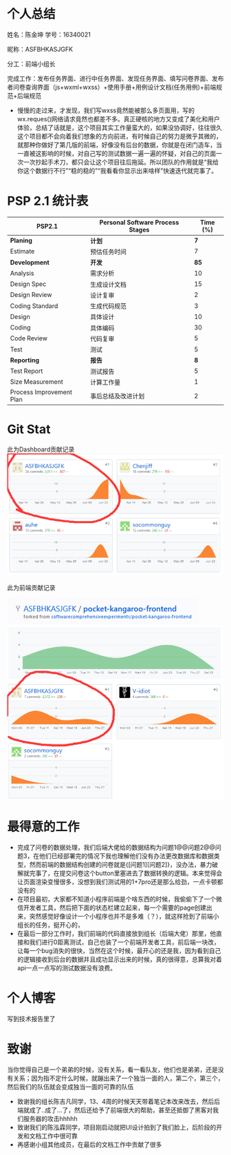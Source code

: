 # 个人总结
姓名：陈金坤 学号：16340021

昵称：ASFBHKASJGFK

分工：前端小组长

完成工作：发布任务界面、进行中任务界面、发现任务界面、填写问卷界面、发布者问卷查询界面（js+wxml+wxss）+使用手册+用例设计文档(任务用例)+前端规范+后端规范
- 慢慢的走过来，才发现，我们写wxss竟然能被那么多页面用，写的wx.reques()网络请求竟然也都差不多。真正硬核的地方又变成了美化和用户体验，总结了话就是，这个项目其实工作量蛮大的，如果没协调好，往往很久这个项目都不会向着我们想象的方向前进，有时候自己的努力是微乎其微的，就那种你做好了第几版的前端，好像没有后台的数据，你就是在闭门造车，当一直被这影响的时候，对自己写的测试数据一遍一遍的怀疑，对自己的页面一次一次抄起手术刀，都只会让这个项目往后拖延。所以团队的作用就是“我给你这个数据行不行”“稳的稳的”“我看看你显示出来啥样”快速迭代就完事了。


# PSP  2.1 统计表
| PSP2.1 | Personal Software Process Stages | Time (%) |
| ---- | ---- | ---- |
| __Planing__ | __计划__ | __7__ |
| Estimate | 预估任务时间 | 7 |
| __Development__ | __开发__ | __85__ |
| Analysis | 需求分析 | 10 |
| Design Spec | 生成设计文档 | 15 |
| Design Review | 设计复审 | 2 |
| Coding Standard | 生成代码规范 | 3 |
| Design | 具体设计 | 10 |
| Coding | 具体编码 | 30 |
| Code Review | 代码复审 | 5 |
| Test | 测试 | 5 |
| __Reporting__ | __报告__ | __8__ |
| Test Report | 测试报告 | 5 |
| Size Measurement | 计算工作量 | 1 |
| Process Improvement Plan | 事后总结及改进计划 | 2 |

# Git Stat

此为Dashboard贡献记录
![front](images/CJK1.png)


此为前端贡献记录

![Dashboard](images/CJK2.png)
![Dashboard](images/CJK3.png)

# 最得意的工作
- 完成了问卷的数据处理，我们后端大佬给的数据结构为问题1@@问题2@@问题3，在他们已经部署完的情况下我也理解他们没有办法更改数据库和数据类型，然而前端的数据结构创建的问卷就是{[问题1][问题2]}，没办法，暴力破解就完事了，在提交问卷这个button里塞进去了数据转换的逻辑。本来觉得会让页面渲染变慢很多，没想到我们测试用的1+7pro还是那么给劲，一点卡顿都没有的
- 在项目最初，大家都不知道小程序前端是个啥东西的时候，我偷偷下了一个微信开发者工具，然后把下面的状态栏建立起来，每一个需要的page创建出来，突然感觉好像设计一个小程序也并不是多难（？），就这样抢到了前端小组长的任务，挺开心的，
- 在最后一部分工作时，我们前端的代码直接放到组长（后端大佬）那里，他直接和我们进行0距离测试，自己也装了一个前端开发者工具，前后端一块改，让每一个bug消失的很快，当然在这个时候，最开心的还是我，因为看到自己的逻辑接收到后台的数据并且成功显示出来的时候，真的很得意，总算我对着api一点一点写的测试数据没有浪费。

# 个人博客
写到技术报告里了

# 致谢
当你觉得自己是一个弟弟的时候，没有关系，看一看队友，他们也是弟弟，还是没有关系；因为指不定什么时候，就蹦出来了一个独当一面的人，第二个，第三个，然后我们的队伍就会变成独当一面的可靠的队伍
- 致谢我的组长陈吉凡同学，13、4周的时候天天带着笔记本改来改去，然后后端就成了..成了...了，然后还给予了前端很大的帮助，甚至还抵御了黑客对我们服务器的攻击hhhhh
- 致谢我们的陈泓霖同学，项目刚启动就把UI设计拍到了我们脸上，后阶段的开发和文档工作中很可靠
- 再感谢小组其他成员，在最后的文档工作中贡献了很多

